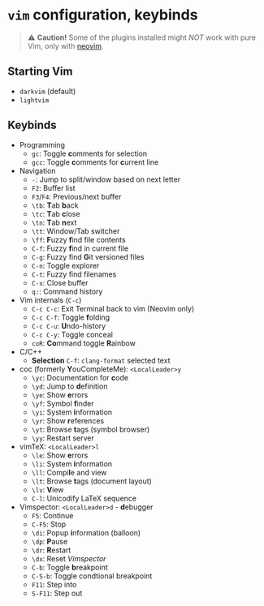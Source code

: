 `vim` configuration, keybinds
=============================

> :warning: **Caution!** Some of the plugins installed might *NOT* work with pure Vim, only with [neovim](http://neovim.io).

Starting Vim
------------

 * `darkvim` (default)
 * `lightvim`

Keybinds
--------

 * Programming
   - `gc`: Toggle **c**omments for selection
   - `gcc`: Toggle **c**omments for **c**urrent line
 * Navigation
   - `-`: Jump to split/window based on next letter
   - `F2`: Buffer list
   - `F3`/`F4`: Previous/next buffer
   - `\tb`: **T**ab **b**ack
   - `\tc`: **T**ab **c**lose
   - `\tn`: **T**ab **n**ext
   - `\tt`: Window/Tab switcher
   - `\ff`: **F**uzzy **f**ind file contents
   - `C-f`: Fuzzy **f**ind in current file
   - `C-g`: Fuzzy find **G**it versioned files
   - `C-n`: Toggle explorer
   - `C-t`: Fuzzy find filenames
   - `C-x`: Close buffer
   - `q:`: Command history
 * Vim internals (`C-c`)
   - `C-c C-c`: Exit Terminal back to vim (Neovim only)
   - `C-c C-f`: Toggle **f**olding
   - `C-c C-u`: **U**ndo-history
   - `C-c C-y`: Toggle conceal
   - `coR`: **Co**mmand toggle **R**ainbow
 * C/C++
   - **Selection** `C-f`: `clang-format` selected text
 * coc (formerly **Y**ouCompleteMe): `<LocalLeader>y`
   - `\yc`: Documentation for **c**ode
   - `\yd`: Jump to **d**efinition
   - `\ye`: Show **e**rrors
   - `\yf`: Symbol **f**inder
   - `\yi`: System **i**nformation
   - `\yr`: Show **r**eferences
   - `\yt`: Browse **t**ags (symbol browser)
   - `\yy`: Restart server
 * vimTeX: `<LocalLeader>l`
   - `\le`: Show **e**rrors
   - `\li`: System **i**nformation
   - `\ll`: Compi**l**e and view
   - `\lt`: Browse **t**ags (document layout)
   - `\lv`: **V**iew
   - `C-l`: Unicodify LaTeX sequence
 * Vimspector: `<LocalLeader>d` - **d**ebugger
   - `F5`: Continue
   - `C-F5`: Stop
   - `\di`: Popup **i**nformation (balloon)
   - `\dp`: **P**ause
   - `\dr`: **R**estart
   - `\dx`: Reset *Vimspector*
   - `C-b`: Toggle **b**reakpoint
   - `C-S-b`: Toggle condtional breakpoint
   - `F11`: Step into
   - `S-F11`: Step out
